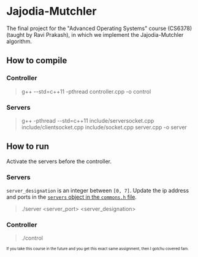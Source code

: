 # Jajodia-Mutchler
The final project for the "Advanced Operating Systems" course (CS6378) (taught by Ravi Prakash), in which we implement the Jajodia-Mutchler algorithm.

## How to compile

### Controller

> g++ --std=c++11 -pthread controller.cpp -o control


### Servers
> g++ -pthread --std=c++11 include/serversocket.cpp include/clientsocket.cpp include/socket.cpp server.cpp -o server

## How to run
Activate the servers before the controller.

### Servers
`server_designation` is an integer between `[0, 7]`. Update the ip address and ports in the [`servers` object in the `commons.h` file](https://github.com/kraftpunk97/Jajodia-Mutchler/blob/2038f1bb7f3df511e95f41ee63437fd761de14d5/commons.h#L40).
> ./server <server_port> <server_designation>


### Controller

> ./control


<sub><sup>If you take this course in the future and you get this exact same assignment, then I gotchu covered fam.</sup></sub>
